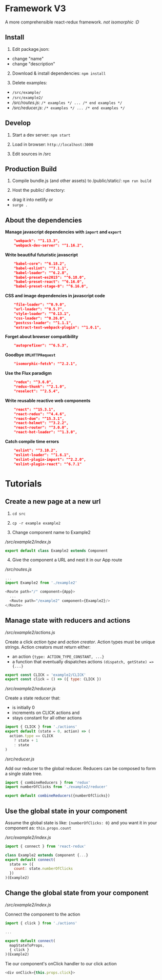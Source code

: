 Framework V3
============

A more comprehensible react-redux framework. *not isomorphic :D*

Install
-------

1. Edit package.json:
- change "name"
- change "description"

2. Download & install dependencies:
 `npm install`

3. Delete examples:
- `/src/example/`
- `/src/example2/`
- */src/routes.js*: `/* examples */ ... /* end examples */`
- */src/reducer.js*: `/* examples */ ... /* end examples */`


Develop
-------

1. Start a dev server:
 `npm start`

2. Load in browser:
 `http://localhost:3000`

3. Edit sources in /src


Production Build
----------------

1. Compile bundle.js (and other assets) to /public/static/:
 `npm run build`

2. Host the public/ directory:
- drag it into netlify or
- `surge .`



About the dependencies
----------------------

**Manage javascript dependencies with `import` and `export`**
```json
    "webpack": "^1.13.3",
    "webpack-dev-server": "^1.16.2",
```

**Write beautiful futuristic javascript**
```json
    "babel-core": "^6.18.2",
    "babel-eslint": "^7.1.1",
    "babel-loader": "^6.2.8",
    "babel-preset-es2015": "^6.18.0",
    "babel-preset-react": "^6.16.0",
    "babel-preset-stage-0": "^6.16.0",
```

**CSS and image dependencies in javascript code**
```json
    "file-loader": "^0.9.0",
    "url-loader": "^0.5.7",
    "style-loader": "^0.13.1",
    "css-loader": "^0.26.0",
    "postcss-loader": "^1.1.1",
    "extract-text-webpack-plugin": "^1.0.1",
```

**Forget about browser compatibility**
```json
    "autoprefixer": "^6.5.3",
```

**Goodbye `XMLHTTPRequest`**
```json
    "isomorphic-fetch": "^2.2.1",
```

**Use the Flux paradigm**
```json
    "redux": "^3.6.0",
    "redux-thunk": "^2.1.0",
    "reselect": "^2.5.4",
```

**Write reusable reactive web components**
```json
    "react": "^15.3.1",
    "react-redux": "^4.4.6",
    "react-dom": "^15.3.1",
    "react-helmet": "^3.2.2",
    "react-router": "^3.0.0",
    "react-hot-loader": "^1.3.0",
```

**Catch compile time errors**
```json
    "eslint": "^3.10.2",
    "eslint-loader": "^1.6.1",
    "eslint-plugin-import": "^2.2.0",
    "eslint-plugin-react": "^6.7.1"
```


Tutorials
========

Create a new page at a new url
------------------------------

1. `cd src`
2. `cp -r example example2`

3. Change component name to Example2

*/src/example2/index.js*
```javascript
export default class Example2 extends Component
```

4. Give the component a URL and nest it in our App route

*/src/routes.js*
```javascript
...
import Example2 from './example2'

<Route path="/" component={App}>
  ...
  <Route path="/example2" component={Example2}/>
</Route>
```


Manage state with reducers and actions
--------------------------------------

*/src/example2/actions.js*

Create a click *action type* and *action creator*.
Action types must be unique strings.
Action creators must return either:
- an action `{type: ACTION_TYPE_CONSTANT, ...}`
- a function that eventually dispatches actions `(dispatch, getState) => {...}`

```javascript
export const CLICK = 'example2/CLICK'
export const click = () => ({ type: CLICK })
```


*/src/example2/reducer.js*

Create a state reducer that:
- is initially 0
- increments on CLICK actions and
- stays constant for all other actions

```javascript
import { CLICK } from './actions'
export default (state = 0, action) => (
  action.type == CLICK
    ? state + 1
    : state
)
```


*/src/reducer.js*

Add our reducer to the global reducer. Reducers can be composed to form a single state tree.

```javascript
import { combineReducers } from 'redux'
import numberOfClicks from './example2/reducer'

export default combineReducers({numberOfClicks})
```



Use the global state in your component
--------------------------------------

Assume the global state is like:
  `{numberOfClicks: 0}`
and you want it in your component as:
  `this.props.count`

*/src/example2/index.js*

```javascript
import { connect } from 'react-redux'
```

```javascript
class Example2 extends Component {...}
export default connect(
  state => ({
    count: state.numberOfClicks
  })
)(Example2)
```


Change the global state from your component
-------------------------------------------

*/src/example2/index.js*

Connect the component to the action

```javascript
import { click } from './actions'

...

export default connect(
  mapStateToProps,
  { click }
)(Example2)
```

Tie our component's onClick handler to our click action

```javascript
<div onClick={this.props.click}>
```
